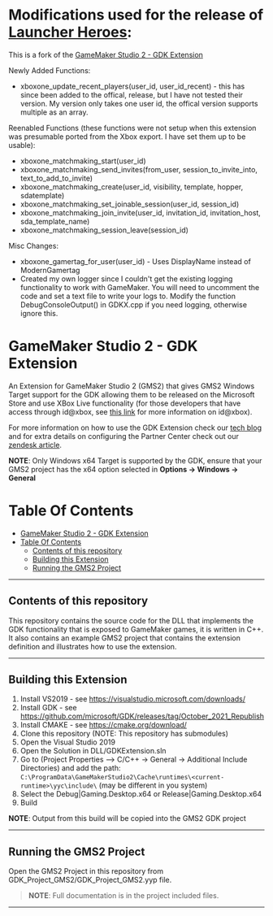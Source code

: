 # Modifications used for the release of **[Launcher Heroes](http://launcherheroes.com/)**:
This is a fork of the [GameMaker Studio 2 - GDK Extension](https://github.com/YoYoGames/GDKExtension)

Newly Added Functions:
- xboxone_update_recent_players(user_id, user_id_recent) - this has since been added to the offical, release, but I have not tested their version. My version only takes one user id, the offical version supports multiple as an array.
  
Reenabled Functions (these functions were not setup when this extension was presumable ported from the Xbox export. I have set them up to be usable):
- xboxone_matchmaking_start(user_id)
- xboxone_matchmaking_send_invites(from_user, session_to_invite_into, text_to_add_to_invite)
- xboxone_matchmaking_create(user_id, visibility, template, hopper, sdatemplate)
- xboxone_matchmaking_set_joinable_session(user_id, session_id)
- xboxone_matchmaking_join_invite(user_id, invitation_id, invitation_host, sda_template_name)
- xboxone_matchmaking_session_leave(session_id)
  
Misc Changes:
- xboxone_gamertag_for_user(user_id) - Uses DisplayName instead of ModernGamertag
- Created my own logger since I couldn't get the existing logging functionality to work with GameMaker. You will need to uncomment the code and set a text file to write your logs to. Modify the function DebugConsoleOutput() in GDKX.cpp if you need logging, otherwise ignore this.

# GameMaker Studio 2 - GDK Extension

An Extension for GameMaker Studio 2 (GMS2) that gives GMS2 Windows Target support for the GDK allowing them to be released on the Microsoft Store and use XBox Live functionality (for those developers that have access through id@xbox, see [this link](https://www.xbox.com/developers/id) for more information on id@xbox).

For more information on how to use the GDK Extension check our [tech blog](https://www.yoyogames.com/en/blog/gdk-extension) and for extra details on configuring the Partner Center check out our [zendesk article](https://help.yoyogames.com/hc/en-us/articles/4411044955793).

**NOTE**: Only Windows x64 Target is supported by the GDK, ensure that your GMS2 project has the x64 option selected in **Options &#8594; Windows &#8594; General**

# Table Of Contents

- [GameMaker Studio 2 - GDK Extension](#gamemaker-studio-2---gdk-extension)
- [Table Of Contents](#table-of-contents)
	- [Contents of this repository](#contents-of-this-repository)
	- [Building this Extension](#building-this-extension)
	- [Running the GMS2 Project](#running-the-gms2-project)

--- 

## Contents of this repository

This repository contains the source code for the DLL that implements the GDK functionality that is exposed to GameMaker games, it is written in C++. It also contains an example GMS2 project that contains the extension definition and illustrates how to use the extension.

---

## Building this Extension


1. Install VS2019 - see https://visualstudio.microsoft.com/downloads/ 
2. Install GDK - see https://github.com/microsoft/GDK/releases/tag/October_2021_Republish
3. Install CMAKE - see https://cmake.org/download/
4. Clone this repository (NOTE: This repository has submodules)
5. Open the Visual Studio 2019
6. Open the Solution in DLL/GDKExtension.sln
7. Go to (Project Properties --> C/C++ -> General -> Additional Include Directories) and add the path: `C:\ProgramData\GameMakerStudio2\Cache\runtimes\<current-runtime>\yyc\include\` (may be different in you system)
8. Select the Debug|Gaming.Desktop.x64 or Release|Gaming.Desktop.x64
9. Build

**NOTE**: Output from this build will be copied into the GMS2 GDK project

---

## Running the GMS2 Project

Open the GMS2 Project in this repository from GDK_Project_GMS2/GDK_Project_GMS2.yyp file.

> **NOTE**: Full documentation is in the project included files.

---
